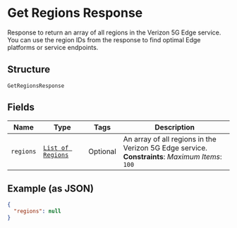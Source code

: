 
# Get Regions Response

Response to return an array of all regions in the Verizon 5G Edge service. You can use the region IDs from the response to find optimal Edge platforms or service endpoints.

## Structure

`GetRegionsResponse`

## Fields

| Name | Type | Tags | Description |
|  --- | --- | --- | --- |
| `regions` | [`List of Regions`](../../doc/models/regions.md) | Optional | An array of all regions in the Verizon 5G Edge service.<br>**Constraints**: *Maximum Items*: `100` |

## Example (as JSON)

```json
{
  "regions": null
}
```

